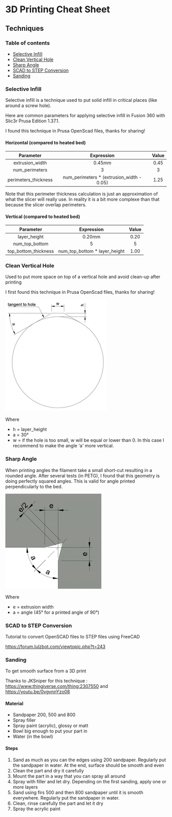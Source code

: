 # 3D Printing Cheat Sheet

## Techniques

### Table of contents
* [Selective Infill](#selective-infill)
* [Clean Vertical Hole](#clean-vertical-hole)
* [Sharp Angle](#sharp-angle)
* [SCAD to STEP Conversion](#scad-to-step-conversion)
* [Sanding](#sanding)


### Selective Infill

Selective infill is a technique used to put solid infill in critical places (like around a screw hole).

Here are common parameters for applying selective infill in Fusion 360 with Slic3r Prusa Edition 1.37.1.

I found this technique in Prusa OpenScad files, thanks for sharing!

#### Horizontal (compared to heated bed)

| Parameter | Expression | Value |
|:---------:|:----------:|:-----:|
| extrusion_width        | 0.45mm | 0.45 |
| num_perimeters         | 3 | 3 |
| perimeters_thickness   | num_perimeters * (extrusion_width - 0.05) | 1.25 |

Note that this perimeter thickness calculation is just an approximation of what the slicer will really use. In reality it is a bit more complexe than that because the slicer overlap perimeters.


#### Vertical (compared to heated bed)

| Parameter | Expression | Value |
|:---------:|:----------:|:-----:|
| layer_height           | 0.20mm | 0.20 |
| num_top_bottom         | 5 | 5 |
| top_bottom_thickness   | num_top_bottom * layer_height | 1.00 |


### Clean Vertical Hole

Used to put more space on top of a vertical hole and avoid clean-up after printing

I first found this technique in Prusa OpenScad files, thanks for sharing!

![Clean Vertical Hole Diagram](img/hole_cleaning_diagram.png)

Where
* h = layer_height
* a = 30°
* w = if the hole is too small, w will be equal or lower than 0. In this case I recommend to make the angle 'a' more vertical.


### Sharp Angle

When printing angles the filament take a small short-cut resulting in a rounded angle. After several tests (in PETG), I found that this geometry is doing perfectly squared angles. This is valid for angle printed perpendicularly to the bed.

![Perfect Angle Diagram](img/perfect_angle.png)

Where
* e = extrusion width
* a = angle (45° for a printed angle of 90°)


### SCAD to STEP Conversion

Tutorial to convert OpenSCAD files to STEP files using FreeCAD

https://forum.lulzbot.com/viewtopic.php?t=243



### Sanding

To get smooth surface from a 3D print

Thanks to JKSniper for this technique : https://www.thingiverse.com/thing:2307550 and https://youtu.be/0vgynnYzo08

#### Material
* Sandpaper 200, 500 and 800
* Spray filler
* Spray paint (acrylic), glossy or matt
* Bowl big enough to put your part in
* Water (in the bowl)

#### Steps
1. Sand as much as you can the edges using 200 sandpaper. Regularly put the sandpaper in water. At the end, surface should be smooth and even
1. Clean the part and dry it carefully
1. Mount the part in a way that you can spray all around
1. Spray with filler and let dry. Depending on the first sanding, apply one or more layers
1. Sand using firs 500 and then 800 sandpaper until it is smooth everywhere. Regularly put the sandpaper in water.
1. Clean, rinse carefully the part and let it dry
1. Spray the acrylic paint
